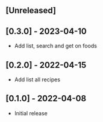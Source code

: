 ## [Unreleased]

## [0.3.0] - 2023-04-10

- Add list, search and get on foods

## [0.2.0] - 2022-04-15

- Add list all recipes

## [0.1.0] - 2022-04-08

- Initial release
